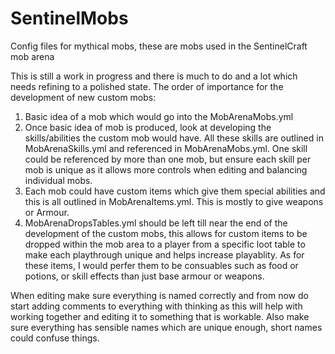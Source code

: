 # SentinelMobs
Config files for mythical mobs, these are mobs used in the SentinelCraft mob arena

This is still a work in progress and there is much to do and a lot which needs refining to a polished state. The order of importance for the development of new custom mobs:

1. Basic idea of a mob which would go into the MobArenaMobs.yml
2. Once basic idea of mob is produced, look at developing the skills/abilities the custom mob would have. All these skills are outlined in MobArenaSkills.yml and referenced in MobArenaMobs.yml. One skill could be referenced by more than one mob, but ensure each skill per mob is unique as it allows more controls when editing and balancing individual mobs.
3. Each mob could have custom items which give them special abilities and this is all outlined in MobArenaItems.yml. This is mostly to give weapons or Armour.
4. MobArenaDropsTables.yml should be left till near the end of the development of the custom mobs, this allows for custom items to be dropped within the mob area to a player from a specific loot table to make each playthrough unique and helps increase playablity. As for these items, I would perfer them to be consuables such as food or potions, or skill effects than just base armour or weapons.


When editing make sure everything is named correctly and from now do start adding comments to everything with thinking as this will help with working together and editing it to something that is workable. Also make sure everything has sensible names which are unique enough, short names could confuse things.

